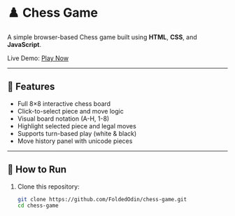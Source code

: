 # ♟️ Chess Game

A simple browser-based Chess game built using **HTML**, **CSS**, and **JavaScript**.

Live Demo: [Play Now](https://FoldedOdin.github.io/chess-game/)

---

## 🔹 Features

- Full 8×8 interactive chess board
- Click-to-select piece and move logic
- Visual board notation (A-H, 1-8)
- Highlight selected piece and legal moves
- Supports turn-based play (white & black)
- Move history panel with unicode pieces

---

## 🚀 How to Run

1. Clone this repository:
   ```bash
   git clone https://github.com/FoldedOdin/chess-game.git
   cd chess-game
